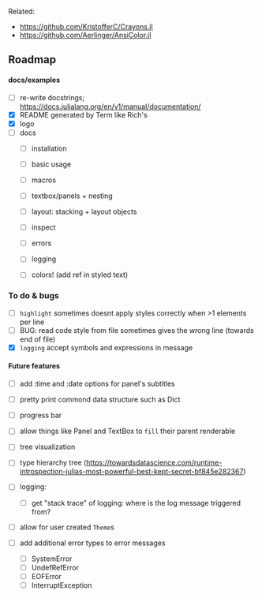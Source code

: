 
Related:
- https://github.com/KristofferC/Crayons.jl
- https://github.com/Aerlinger/AnsiColor.jl



## Roadmap

#### docs/examples
- [ ] re-write docstrings; https://docs.julialang.org/en/v1/manual/documentation/
- [x] README generated by Term like Rich's
- [x] logo
- [ ] docs
  - [ ] installation
  - [ ] basic usage
  - [ ] macros
  - [ ] textbox/panels + nesting
  - [ ] layout: stacking + layout objects
  - [ ] inspect
  - [ ] errors
  - [ ] logging
  - [ ] colors! (add ref in styled text)


### To do & bugs
- [ ] `highlight` sometimes doesnt apply styles correctly when >1 elements per line
- [ ] BUG: read code style from file sometimes gives the wrong line (towards end of file)
- [x] `logging` accept symbols and expressions in message

#### Future features
- [ ] add :time and :date options for panel's subtitles

- [ ] pretty print commond data structure such as Dict

- [ ] progress bar

- [ ] allow things like Panel and TextBox to `fill` their parent renderable

- [ ] tree visualization
- [ ] type hierarchy tree (https://towardsdatascience.com/runtime-introspection-julias-most-powerful-best-kept-secret-bf845e282367)

- [ ] logging:
  - [ ] get "stack trace" of logging: where is the log message triggered from?

- [ ] allow for user created `Theme`s

- [ ] add additional error types to error messages
  - [ ] SystemError
  - [ ] UndefRefError 
  - [ ] EOFError
  - [ ] InterruptException